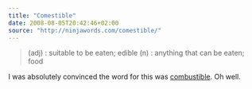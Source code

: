 ```yaml
---
title: "Comestible"
date: 2008-08-05T20:42:46+02:00
source: "http://ninjawords.com/comestible/"
---
```


> (adj) : suitable to be eaten; edible
> (n) : anything that can be eaten; food

I was absolutely convinced the word for this was [combustible](http://ninjawords.com/combustible/). Oh well.
